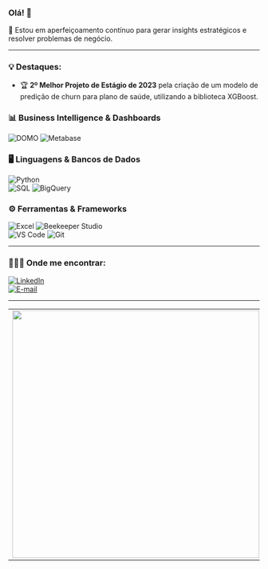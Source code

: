 ### Olá! 👋

🚀 Estou em aperfeiçoamento contínuo para gerar insights estratégicos e resolver problemas de negócio.

---

### 💡 **Destaques**:
- 🏆 **2º Melhor Projeto de Estágio de 2023** pela criação de um modelo de predição de churn para plano de saúde, utilizando a biblioteca XGBoost.

### 📊 **Business Intelligence & Dashboards**
![DOMO](https://img.shields.io/badge/DOMO-0072C6?style=for-the-badge&logo=domo&logoColor=white)
![Metabase](https://img.shields.io/badge/Metabase-509EE3?style=for-the-badge&logo=metabase&logoColor=white)

### 🖥️ **Linguagens & Bancos de Dados**  
![Python](https://img.shields.io/badge/Python-3776AB?style=for-the-badge&logo=python&logoColor=white)  
![SQL](https://img.shields.io/badge/SQL-4479A1?style=for-the-badge&logo=amazon-dynamodb&logoColor=white)
![BigQuery](https://img.shields.io/badge/Google%20BigQuery-4285F4?style=for-the-badge&logo=google-cloud&logoColor=white)

### ⚙️ **Ferramentas & Frameworks** 
![Excel](https://img.shields.io/badge/Microsoft%20Excel-217346?style=for-the-badge&logo=microsoft-excel&logoColor=white)
![Beekeeper Studio](https://img.shields.io/badge/Beekeeper%20Studio-FF6B00?style=for-the-badge&logo=beekeeper&logoColor=white)  
![VS Code](https://img.shields.io/badge/VS%20Code-007ACC?style=for-the-badge&logo=visual-studio-code&logoColor=white)
![Git](https://img.shields.io/badge/Git-F1502F?style=for-the-badge&logo=git&logoColor=white) 

---

### 👩🏼‍💻 Onde me encontrar: 
[![LinkedIn](https://img.shields.io/badge/LinkedIn-0A66C2?style=flat&logo=linkedin&logoColor=white)](https://www.linkedin.com/in/lucas-a-sanches/)  
[![E-mail](https://img.shields.io/badge/Email-D14836?style=flat&logo=gmail&logoColor=white)](mailto:lucasdesanches@gmail.com) 

---

<center>
<table>
    <tr>
        <td><img width="495px" align="left" src="https://github-readme-stats.vercel.app/api?username=lucasanches&theme=nightowl&cache_seconds=3600"/></td>
        <td><img width="400px" align="left" src="https://github-readme-stats.vercel.app/api/top-langs/?username=lucasanches&hide=html&layout=compact&theme=nightowl&cache_seconds=3600" /></td>
    </tr>   
</table>
</center>

